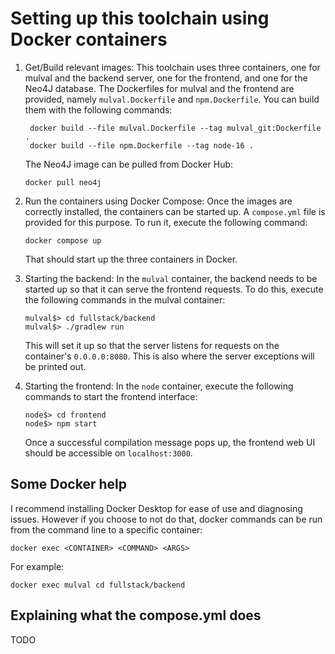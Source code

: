 # Setting up this toolchain using Docker containers

1. Get/Build relevant images:
    This toolchain uses three containers, one for mulval and the backend server, one for the frontend, and one for the Neo4J database.
    The Dockerfiles for mulval and the frontend are provided, namely `mulval.Dockerfile` and `npm.Dockerfile`.
    You can build them with the following commands:
     ```
      docker build --file mulval.Dockerfile --tag mulval_git:Dockerfile .
      docker build --file npm.Dockerfile --tag node-16 .
    ```
    The Neo4J image can be pulled from Docker Hub:
    ```
    docker pull neo4j
    ```

2. Run the containers using Docker Compose:
    Once the images are correctly installed, the containers can be started up.
    A `compose.yml` file is provided for this purpose. To run it, execute the following command:
    ```
    docker compose up
    ```
    That should start up the three containers in Docker.

3. Starting the backend:
    In the `mulval` container, the backend needs to be started up so that it can serve the frontend requests.
    To do this, execute the following commands in the mulval container:
    ```
    mulval$> cd fullstack/backend
    mulval$> ./gradlew run
    ```

    This will set it up so that the server listens for requests on the container's `0.0.0.0:8080`.
    This is also where the server exceptions will be printed out.

4. Starting the frontend:
    In the `node` container, execute the following commands to start the frontend interface:
    ```
    node$> cd frontend
    node$> npm start 
    ```
    Once a successful compilation message pops up, the frontend web UI should be accessible on `localhost:3000`.

## Some Docker help

I recommend installing Docker Desktop for ease of use and diagnosing issues.
However if you choose to not do that, docker commands can be run from the command line to a specific container:
```
docker exec <CONTAINER> <COMMAND> <ARGS>
```

For example:
```
docker exec mulval cd fullstack/backend
```

## Explaining what the compose.yml does
TODO